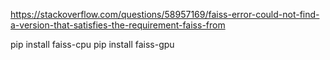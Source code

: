https://stackoverflow.com/questions/58957169/faiss-error-could-not-find-a-version-that-satisfies-the-requirement-faiss-from

pip install faiss-cpu
pip install faiss-gpu
